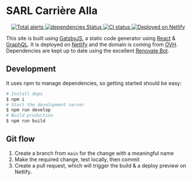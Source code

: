 # SARL Carrière Alla

<p align="center">
  <a href="https://lgtm.com/projects/g/browniebroke/carriere-web/alerts/">
    <img src="https://img.shields.io/lgtm/alerts/github/browniebroke/carriere-web?logo=lgtm&logoColor=white&style=flat-square" alt="Total alerts">
  </a>
  <a href="https://david-dm.org/browniebroke/carriere-web">
    <img src="https://img.shields.io/david/browniebroke/carriere-web?logo=npm&logoColor=white&style=flat-square" alt="dependencies Status"/>
  </a>
  <a href="https://github.com/browniebroke/carriere-web/actions?query=workflow%3ACI">
    <img alt="CI status" src="https://img.shields.io/github/workflow/status/browniebroke/carriere-web/CI/main?label=CI&logo=github&logoColor=white&style=flat-square">
  </a>
  <a href="https://app.netlify.com/sites/carriere-alla/deploys">
    <img src="https://img.shields.io/netlify/10c50357-1953-4307-9c1b-c40f1f826885?label=Netlify&logo=netlify&logoColor=white&style=flat-square" alt="Deployed on Netlify"/>
  </a>
</p>

This site is built using [GatsbyJS](https://www.gatsbyjs.org/), a static code generator using [React](https://reactjs.org/) & [GraphQL](https://graphql.org/). It is deployed on [Netlify](https://www.netlify.com/) and the domain is coming from [OVH](https://www.ovh.co.uk/). Dependencies are kept up to date using the excellent [Renovate Bot](https://renovatebot.com/).

## Development

It uses npm to manage dependencies, so getting started should be easy:

```bash
# Install deps
$ npm i
# Start the development server
$ npm run develop
# Build production
$ npm run build
```

## Git flow

1. Create a branch from `main` for the change with a meaningful name
2. Make the required change, test locally, then commit
3. Create a pull request, which will trigger the build & a deploy preview on Netlify.

